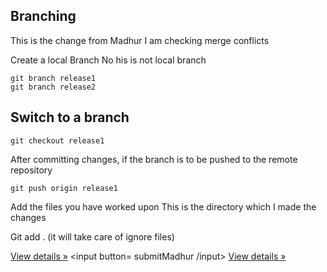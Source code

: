 <!DOCTYPE html>
<html lang="en">

<head>
  <title>Bootstrap Example</title>
  <meta charset="utf-8">
  <meta name="viewport" content="width=device-width, initial-scale=1">
  <link rel="stylesheet" href="http://maxcdn.bootstrapcdn.com/bootstrap/3.3.5/css/bootstrap.min.css">
  <link rel="stylesheet" type="text/css" href="css/customStyles.css">
  <script src="https://ajax.googleapis.com/ajax/libs/jquery/1.11.3/jquery.min.js"></script>
  <script src="http://maxcdn.bootstrapcdn.com/bootstrap/3.3.5/js/bootstrap.min.js"></script>
</head>


## Branching
This is the change from Madhur
I am checking merge conflicts

Create a local Branch
No his is not local branch

```shell
git branch release1
git branch release2
```

## Switch to a branch
```shell
git checkout release1
```

After committing changes, if the branch is to be pushed to the remote repository
```shell
git push origin release1
```
Add the files you have worked upon
This is the directory which I made the changes

Git add . (it will take care of ignore files)

<a class="btn" href="#">View details »</a>
<input button= submitMadhur /input>
<a class="btn" href="#">View details »</a>
